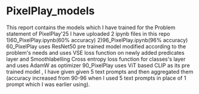 # PixelPlay_models

This report contains the models  which I have trained for the Problem statement of PixelPlay'25
I have uploaded 2 ipynb files in this repo
1)60_PixelPlay.ipynb(60% accuracy)
2)96_PixelPlay.ipynb(96% accuracy)
60_PixelPlay uses ResNet50 pre trained model modified according to the problem's needs and uses VSE loss function on newly added predicates layer and Smoothlabelling Cross entropy loss function for classes's layer and uses AdamW as optimizer 
90_PixelPlay uses ViT based CLIP as its pre trained model , I have given given 5 text prompts and then aggregated them (accuracy increased from 90-96 when I used 5 text prompts in place of 1 prompt which I was earlier using).
